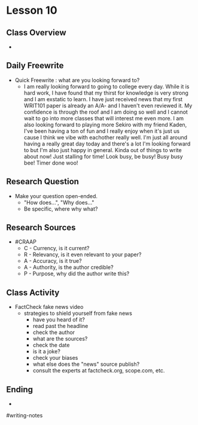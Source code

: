 # Lesson 10

## Class Overview
- 

## Daily Freewrite 
- Quick Freewrite : what are you looking forward to?
  - I am really looking forward to going to college every day. While it is hard work, I have found that my thirst for knowledge is very strong and I am exstatic to learn. I have just received news that my first WRIT101 paper is already an A/A- and I haven't even reviewed it. My confidence is through the roof and I am  doing so well and I cannot wait to go into more classes that will interest me even more. I am also looking forward to playing more Sekiro with my friend Kaden, I've been having a ton of fun and I really enjoy when it's just us cause I think we vibe with eachother really well. I'm just all around having a really great day today and there's a lot I'm looking forward to but I'm also just happy in general. Kinda out of things to write about now! Just stalling for time! Look busy, be busy! Busy busy bee! Timer done woo!

## Research Question
- Make your question open-ended.
  - "How does...", "Why does..."
  - Be specific, where why what?

## Research Sources
- #CRAAP
  - C - Currency, is it current?
  - R - Relevancy, is it even relevant to your paper?
  - A - Accuracy, is it true?
  - A - Authority, is the author credible?
  - P - Purpose, why did the author write this?

## Class Activity
- FactCheck fake news video
  - strategies to shield yourself from fake news
    - have you heard of it?
    - read past the headline
    - check the author
    - what are the sources?
    - check the date
    - is it a joke?
    - check your biases
    - what else does the "news" source publish?
    - consult the experts at factcheck.org, scope.com, etc.

## Ending
- 

#writing-notes
